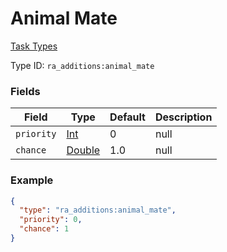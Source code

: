 # Animal Mate
[Task Types](../task_types_types.md)



Type ID: `ra_additions:animal_mate`
### Fields
Field | Type | Default | Description
------|------|---------|-------------
`priority` | [Int](../data_types/int.md) | 0 | null
`chance` | [Double](../data_types/double.md) | 1.0 | null

### Example
```json
{
  "type": "ra_additions:animal_mate",
  "priority": 0,
  "chance": 1
}
```
